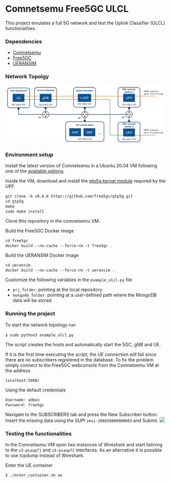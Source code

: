 # Comnetsemu Free5GC ULCL

This project emulates a full 5G network and test the Uplink Classifier (ULCL) functionalities.

### Dependencies
- [Comnetsemu](https://git.comnets.net/public-repo/comnetsemu)
- [Free5GC](https://github.com/free5gc/free5gc)
- [UERANSIM](https://github.com/aligungr/UERANSIM)

### Network Topolgy
![ULCL](./figures/comnetsemu_ulcl_architecture.png)

### Environment setup

Install the latest version of Comnetsemu in a Ubuntu 20.04 VM following one of the 
[available options](https://www.granelli-lab.org/researches/relevant-projects/comnetsemu-labs).

Inside the VM, download and install the [gtp5g kernel module](https://github.com/free5gc/gtp5g) required by the UPF.
```
git clone -b v0.6.8 https://github.com/free5gc/gtp5g.git
cd gtp5g
make
sudo make install
```
Clone this repository in the comnetsemu VM.

Build the Free5GC Docker image
```
cd free5gc
docker build --no-cache --force-rm -t free5gc .
```
Build the UERANSIM Docker image
```
cd ueransim
docker build --no-cache --force-rm -t ueransim .
```

Customize the following variables in the ```example_ulcl.py``` file
- ```prj_folder```: pointing at the local repository
- ```mongodb_folder```: pointing at a user-defined path where the MongoDB data will be stored

### Running the project

To start the network topology run

```$ sudo python3 example_ulcl.py```

The script creates the hosts and automatically start the 5GC, gNB and UE.

If it is the first time executing the script, the UE connection will fail since there are no subscribers registered in the database.
To fix the problem simply connect to the Free5GC webconsole from the Comnetsemu VM at the address
```
localhost:5000/
```
Using the default credentials
```
Username: admin
Password: free5gc
```

Navigate to the SUBSCRIBERS tab and press the New Subscriber button. 
Insert the missing data using the SUPI ```imsi-208930000000003``` and Submit.
![](https://camo.githubusercontent.com/71579c2bad8c44efc3311bcf9651e30293f28d232bb18a78c871d483a6ef2897/68747470733a2f2f692e696d6775722e636f6d2f614375524a745a2e706e67)

### Testing the functionalities

In the Comnetsemu VM open two instances of Wireshark and start listining to the ```s3-psaupf1``` and ```s3-psaupf2``` interfaces. 
As an alternative it is possible to use tcpdump instead of Wireshark. 

Enter the UE container
```
$ ./enter_container.sh ue
```
